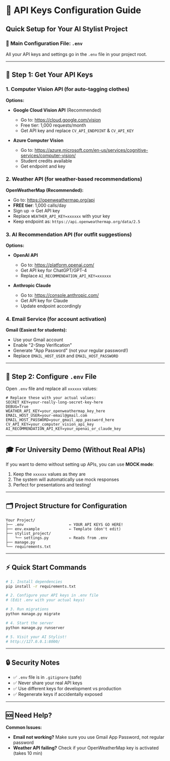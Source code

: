 # 🔑 API Keys Configuration Guide

## Quick Setup for Your AI Stylist Project

### 📁 **Main Configuration File: `.env`**
All your API keys and settings go in the `.env` file in your project root.

---

## 🚀 **Step 1: Get Your API Keys**

### 1. **Computer Vision API** (for auto-tagging clothes)
**Options:**
- **Google Cloud Vision API** (Recommended)
  - Go to: https://cloud.google.com/vision
  - Free tier: 1,000 requests/month
  - Get API key and replace `CV_API_ENDPOINT` & `CV_API_KEY`

- **Azure Computer Vision**
  - Go to: https://azure.microsoft.com/en-us/services/cognitive-services/computer-vision/
  - Student credits available
  - Get endpoint and key

### 2. **Weather API** (for weather-based recommendations)
**OpenWeatherMap (Recommended):**
- Go to: https://openweathermap.org/api
- **FREE tier**: 1,000 calls/day
- Sign up → Get API key
- Replace `WEATHER_API_KEY=xxxxxx` with your key
- Keep endpoint as: `https://api.openweathermap.org/data/2.5`

### 3. **AI Recommendation API** (for outfit suggestions)
**Options:**
- **OpenAI API**
  - Go to: https://platform.openai.com/
  - Get API key for ChatGPT/GPT-4
  - Replace `AI_RECOMMENDATION_API_KEY=xxxxxx`

- **Anthropic Claude**
  - Go to: https://console.anthropic.com/
  - Get API key for Claude
  - Update endpoint accordingly

### 4. **Email Service** (for account activation)
**Gmail (Easiest for students):**
- Use your Gmail account
- Enable "2-Step Verification"
- Generate "App Password" (not your regular password!)
- Replace `EMAIL_HOST_USER` and `EMAIL_HOST_PASSWORD`

---

## 🔧 **Step 2: Configure `.env` File**

Open `.env` file and replace all `xxxxxx` values:

```env
# Replace these with your actual values:
SECRET_KEY=your-really-long-secret-key-here
DEBUG=True
WEATHER_API_KEY=your_openweathermap_key_here
EMAIL_HOST_USER=your-email@gmail.com
EMAIL_HOST_PASSWORD=your_gmail_app_password_here
CV_API_KEY=your_computer_vision_api_key
AI_RECOMMENDATION_API_KEY=your_openai_or_claude_key
```

---

## 🎓 **For University Demo (Without Real APIs)**

If you want to demo without setting up APIs, you can use **MOCK mode**:

1. Keep the `xxxxxx` values as they are
2. The system will automatically use mock responses
3. Perfect for presentations and testing!

---

## 🗂️ **Project Structure for Configuration**

```
Your Project/
├── .env                    ← YOUR API KEYS GO HERE!
├── env.example             ← Template (don't edit)
├── stylist_project/
│   └── settings.py         ← Reads from .env
├── manage.py
└── requirements.txt
```

---

## ⚡ **Quick Start Commands**

```bash
# 1. Install dependencies
pip install -r requirements.txt

# 2. Configure your API keys in .env file
# (Edit .env with your actual keys)

# 3. Run migrations
python manage.py migrate

# 4. Start the server
python manage.py runserver

# 5. Visit your AI Stylist!
# http://127.0.0.1:8000/
```

---

## 🔒 **Security Notes**

- ✅ `.env` file is in `.gitignore` (safe)
- ✅ Never share your real API keys
- ✅ Use different keys for development vs production
- ✅ Regenerate keys if accidentally exposed

---

## 🆘 **Need Help?**

**Common Issues:**
- **Email not working?** Make sure you use Gmail App Password, not regular password
- **Weather API failing?** Check if your OpenWeatherMap key is activated (takes 10 min)

